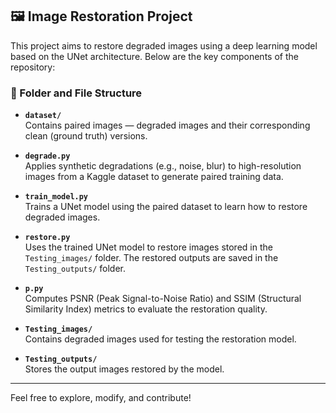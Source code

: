 ## 🖼️ Image Restoration Project

This project aims to restore degraded images using a deep learning model based on the UNet architecture. Below are the key components of the repository:

### 📂 Folder and File Structure

- **`dataset/`**  
  Contains paired images — degraded images and their corresponding clean (ground truth) versions.

- **`degrade.py`**  
  Applies synthetic degradations (e.g., noise, blur) to high-resolution images from a Kaggle dataset to generate paired training data.

- **`train_model.py`**  
  Trains a UNet model using the paired dataset to learn how to restore degraded images.

- **`restore.py`**  
  Uses the trained UNet model to restore images stored in the `Testing_images/` folder. The restored outputs are saved in the `Testing_outputs/` folder.

- **`p.py`**  
  Computes PSNR (Peak Signal-to-Noise Ratio) and SSIM (Structural Similarity Index) metrics to evaluate the restoration quality.

- **`Testing_images/`**  
  Contains degraded images used for testing the restoration model.

- **`Testing_outputs/`**  
  Stores the output images restored by the model.

---

Feel free to explore, modify, and contribute!


